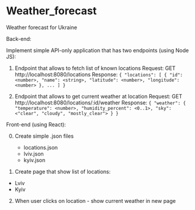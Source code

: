 # Weather_forecast
Weather forecast for Ukraine


Back-end:

Implement simple API-only application that has two endpoints (using Node JS):

1. Endpoint that allows to fetch list of known locations
	Request: GET http://localhost:8080/locations
	Response: 
		```
		{
			"locations": [
				{
					"id": <number>,
					"name": <string>,
					"latitude": <number>,
					"longitude": <number>
				},
				...
			]
		}
		```


2. Endpoint that allows to get current weather at location
	Request: GET http://localhost:8080/locations/:id/weather
	Response: 
		```
		{
			"weather": {
				"temperature": <number>,
				"humidity_percent": <0..1>,
				"sky": <"clear", "cloudy", "mostly_clear">
			}
		}
		```





Front-end (using React):

0. Create simple .json files
	- locations.json
	- lviv.json
	- kyiv.json

1. Create page that show list of locations:

- Lviv
- Kyiv

2. When user clicks on location - show current weather in new page
